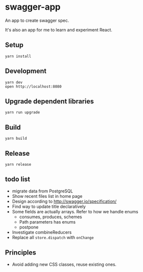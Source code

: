 # swagger-app

An app to create swagger spec.

It's also an app for me to learn and experiment React.


## Setup

```
yarn install
```


## Development

```
yarn dev
open http://localhost:8080
```


## Upgrade dependent libraries

```
yarn run upgrade
```


## Build

```
yarn build
```


## Release

```
yarn release
```


## todo list

- migrate data from PostgreSQL
- Show recent files list in home page
- Design according to http://swagger.io/specification/
- Find way to update title declaratively
- Some fields are actually arrays. Refer to how we handle enums
    - consumes, produces, schemes
    - Path parameters has enums
    - postpone
- Investigate combineReducers
- Replace all `store.dispatch` with `onChange`


## Principles

- Avoid adding new CSS classes, reuse existing ones.
